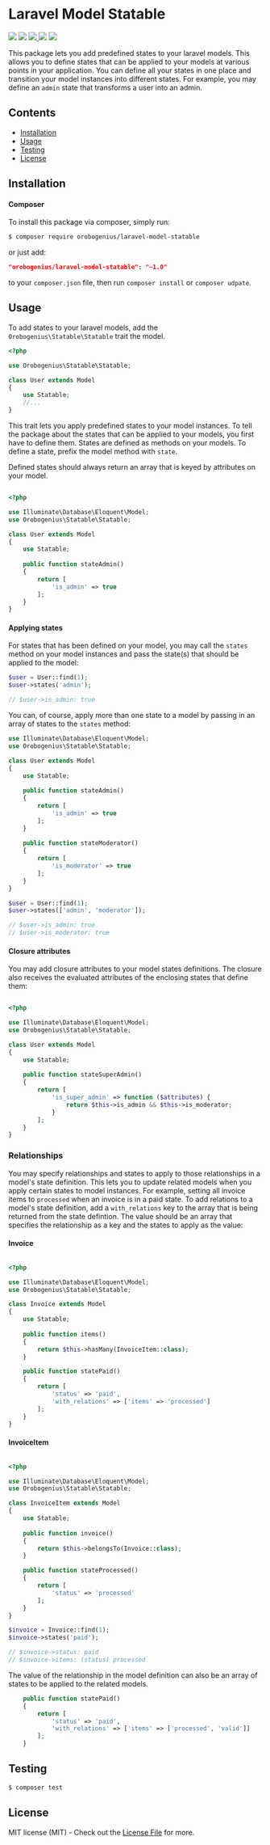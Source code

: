 # Laravel Model Statable

<a href="https://travis-ci.com/orobogenius/laravel-model-statable"><img src="https://img.shields.io/travis/orobogenius/laravel-model-statable/master.svg?style=flat-square"></a>
<a href="https://packagist.org/packages/orobogenius/laravel-model-statable"><img src="https://poser.pugx.org/orobogenius/laravel-model-statable/v/stable?format=flat-square"/></a>
<a href="https://codecov.io/gh/orobogenius/laravel-model-statable">
  <img src="https://img.shields.io/codecov/c/github/orobogenius/laravel-model-statable.svg?style=flat-square" />
</a>
<a href="https://styleci.io/repos/167356410" rel="nofollow"><img src="https://camo.githubusercontent.com/59d352dbd8a27e9c12057c37743c50e6777616fe/68747470733a2f2f7374796c6563692e696f2f7265706f732f3136343239323139362f736869656c64" data-canonical-src="https://styleci.io/repos/164292196/shield" style="max-width:100%;"></a>
<a href="https://packagist.org/packages/orobogenius/laravel-model-statable"><img src="https://img.shields.io/packagist/l/orobogenius/laravel-model-statable.svg?style=flat-square"/></a>

This package lets you add predefined states to your laravel models. This allows you to define states that can be applied to your models at various points in your application.
You can define all your states in one place and transition your model instances into different states. For example, you may define an
`admin` state that transforms a user into an admin.

## Contents

- [Installation](#installation)
- [Usage](#usage)
- [Testing](#testing)
- [License](#license)

<a name="installation"></a>

## Installation
#### Composer
To install this package via composer, simply run: 
```bash
$ composer require orobogenius/laravel-model-statable
```
or just add:
```json
"orobogenius/laravel-model-statable": "~1.0"
```
to your `composer.json` file, then run `composer install` or `composer udpate`.

<a name="usage"></a>

## Usage
To add states to your laravel models, add the `Orobogenius\Statable\Statable` trait the model.
```php
<?php

use Orobogenius\Statable\Statable;

class User extends Model
{
    use Statable;
    //...
}
```

This trait lets you apply predefined states to your model instances. To tell the package about the states that can be applied to your models,
you first have to define them. States are defined as methods on your models. To define a state, prefix the model method with `state`.

Defined states should always return an array that is keyed by attributes on your model.

```php

<?php

use Illuminate\Database\Eloquent\Model;
use Orobogenius\Statable\Statable;

class User extends Model
{
    use Statable;
    
    public function stateAdmin()
    {
        return [
            'is_admin' => true
        ];
    }
}
```
#### Applying states
For states that has been defined on your model, you may call the `states` method on your model instances and pass the state(s)
that should be applied to the model:

```php
$user = User::find(1);
$user->states('admin');

// $user->is_admin: true
```
You can, of course, apply more than one state to a model by passing in an array of states to the `states` method:

```php
use Illuminate\Database\Eloquent\Model;
use Orobogenius\Statable\Statable;

class User extends Model
{
    use Statable;
    
    public function stateAdmin()
    {
        return [
            'is_admin' => true
        ];
    }
    
    public function stateModerator()
    {
        return [
            'is_moderator' => true
        ];
    }
}
```
```php
$user = User::find(1);
$user->states(['admin', 'moderator']);

// $user->is_admin: true
// $user->is_moderator: true
```

#### Closure attributes
You may add closure attributes to your model states definitions. The closure also receives the evaluated attributes of the
enclosing states that define them:

```php

<?php

use Illuminate\Database\Eloquent\Model;
use Orobogenius\Statable\Statable;

class User extends Model
{
    use Statable;
    
    public function stateSuperAdmin()
    {
        return [
            'is_super_admin' => function ($attributes) {
                return $this->is_admin && $this->is_moderator;
            }
        ];
    }
}
```

### Relationships
You may specify relationships and states to apply to those relationships in a model's state definition. This lets you to update related
models when you apply certain states to model instances. For example, setting all invoice items to `processed` when an invoice is
in a paid state. To add relations to a model's state definition, add a `with_relations` key to the array that is being returned from the
state defintion. The value should be an array that specifies the relationship as a key and the states to apply as the value:

#### Invoice
```php

<?php

use Illuminate\Database\Eloquent\Model;
use Orobogenius\Statable\Statable;

class Invoice extends Model
{
    use Statable;
    
    public function items()
    {
        return $this->hasMany(InvoiceItem::class);
    }

    public function statePaid()
    {
        return [
            'status' => 'paid',
            'with_relations' => ['items' => 'processed']
        ];
    }
}
```
#### InvoiceItem
```php

<?php

use Illuminate\Database\Eloquent\Model;
use Orobogenius\Statable\Statable;

class InvoiceItem extends Model
{
    use Statable;
    
    public function invoice()
    {
        return $this->belongsTo(Invoice::class);
    }

    public function stateProcessed()
    {
        return [
            'status' => 'processed'
        ];
    }
}
```
```php
$invoice = Invoice::find(1);
$invoice->states('paid');

// $invoice->status: paid
// $invoice->items: (status) processed
```
The value of the relationship in the model definition can also be an array of states to be applied to the related models.
```php
    public function statePaid()
    {
        return [
            'status' => 'paid',
            'with_relations' => ['items' => ['processed', 'valid']]
        ];
    }
```
<a name="testing"></a>

## Testing
```bash
$ composer test
```

<a name="license"></a>

## License

MIT license (MIT) - Check out the [License File](LICENSE) for more.